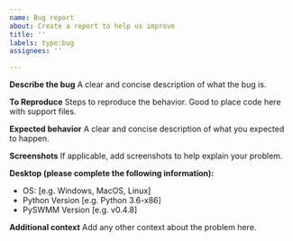 ```yaml
---
name: Bug report
about: Create a report to help us improve
title: ''
labels: type:bug
assignees: ''

---
```


**Describe the bug**
A clear and concise description of what the bug is.

**To Reproduce**
Steps to reproduce the behavior.  Good to place code here with support files.


**Expected behavior**
A clear and concise description of what you expected to happen.

**Screenshots**
If applicable, add screenshots to help explain your problem.

**Desktop (please complete the following information):**
 - OS: [e.g. Windows, MacOS, Linux]
 - Python Version [e.g. Python 3.6-x86]
 - PySWMM Version [e.g. v0.4.8]

**Additional context**
Add any other context about the problem here.
